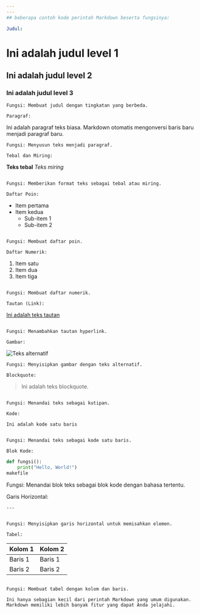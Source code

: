 ```yaml
---
---
## beberapa contoh kode perintah Markdown beserta fungsinya:

Judul:

```
# Ini adalah judul level 1
## Ini adalah judul level 2
### Ini adalah judul level 3

```
Fungsi: Membuat judul dengan tingkatan yang berbeda.

Paragraf:

```
Ini adalah paragraf teks biasa. Markdown otomatis mengonversi baris baru menjadi paragraf baru.
```
Fungsi: Menyusun teks menjadi paragraf.

Tebal dan Miring:

```
**Teks tebal**
*Teks miring*
```

Fungsi: Memberikan format teks sebagai tebal atau miring.

Daftar Poin:

```
- Item pertama
- Item kedua
  - Sub-item 1
  - Sub-item 2
```

Fungsi: Membuat daftar poin.

Daftar Numerik:

```
1. Item satu
2. Item dua
3. Item tiga
```

Fungsi: Membuat daftar numerik.

Tautan (Link):

```
[Ini adalah teks tautan](https://www.example.com)
```

Fungsi: Menambahkan tautan hyperlink.

Gambar:

```
![Teks alternatif](gambar.jpg)
```
Fungsi: Menyisipkan gambar dengan teks alternatif.

Blockquote:

```
> Ini adalah teks blockquote.
```

Fungsi: Menandai teks sebagai kutipan.

Kode:

```
`Ini adalah kode satu baris`
```

Fungsi: Menandai teks sebagai kode satu baris.

Blok Kode:

```
```python
def fungsi():
    print("Hello, World!")
makefile
```

Fungsi: Menandai blok teks sebagai blok kode dengan bahasa tertentu.

Garis Horizontal:

```
---
```

```

Fungsi: Menyisipkan garis horizontal untuk memisahkan elemen.

Tabel:

```
| Kolom 1 | Kolom 2 |
|---------|---------|
| Baris 1 | Baris 1 |
| Baris 2 | Baris 2 |
```

Fungsi: Membuat tabel dengan kolom dan baris.

Ini hanya sebagian kecil dari perintah Markdown yang umum digunakan. Markdown memiliki lebih banyak fitur yang dapat Anda jelajahi.
